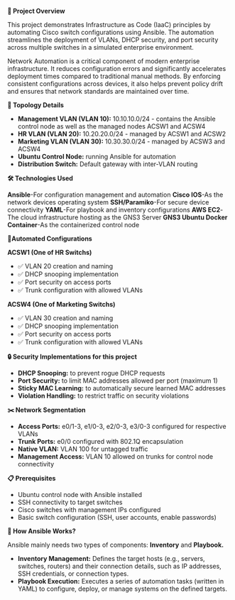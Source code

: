 **📘 Project Overview**

This project demonstrates Infrastructure as Code (IaaC) principles by automating Cisco switch configurations using Ansible. The automation streamlines the deployment of VLANs, DHCP security, and port security across multiple switches in a simulated enterprise environment.

Network Automation is a critical component of modern enterprise infrastructure. It reduces configuration errors and significantly accelerates deployment times compared to traditional manual methods. By enforcing consistent configurations across devices, it also helps prevent policy drift and ensures that network standards are maintained over time.


**🧩 Topology Details**

- **Management VLAN (VLAN 10):** 10.10.10.0/24 - contains the Ansible control node as well as the managed nodes ACSW1 and ACSW4
- **HR VLAN (VLAN 20):** 10.20.20.0/24 - managed by ACSW1 and ACSW2
- **Marketing VLAN (VLAN 30):** 10.30.30.0/24 - managed by ACSW3 and ACSW4
- **Ubuntu Control Node:** running Ansible for automation
- **Distribution Switch:** Default gateway with inter-VLAN routing

**🛠️ Technologies Used**

**Ansible**-For configuration management and automation
**Cisco IOS**-As the network devices operating system
**SSH/Paramiko**-For secure device connectivity
**YAML**-For playbook and inventory configurations
**AWS EC2**-The cloud infrastructure hosting as the GNS3 Server
**GNS3 Ubuntu Docker Container**-As the containerized control node

**🔧Automated Configurations**

**ACSW1 (One of HR Switchs)**
- ✅ VLAN 20 creation and naming
- ✅ DHCP snooping implementation
- ✅ Port security on access ports
- ✅ Trunk configuration with allowed VLANs

**ACSW4 (One of Marketing Switchs)**

- ✅ VLAN 30 creation and naming
- ✅ DHCP snooping implementation
- ✅ Port security on access ports
- ✅ Trunk configuration with allowed VLANs

**🔒 Security Implementations for this project**

- **DHCP Snooping:** to prevent rogue DHCP requests
- **Port Security:** to limit MAC addresses allowed per port (maximum 1)
- **Sticky MAC Learning:** to automatically secure learned MAC addresses
- **Violation Handling:** to restrict traffic on security violations

**✂️ Network Segmentation**

- **Access Ports:** e0/1-3, e1/0-3, e2/0-3, e3/0-3 configured for respective VLANs
- **Trunk Ports:** e0/0 configured with 802.1Q encapsulation
- **Native VLAN:** VLAN 100 for untagged traffic
- **Management Access:** VLAN 10 allowed on trunks for control node connectivity

**📋 Prerequisites**

- Ubuntu control node with Ansible installed
- SSH connectivity to target switches
- Cisco switches with management IPs configured
- Basic switch configuration (SSH, user accounts, enable passwords)

**🤔 How Ansible Works?**

Ansible mainly needs two types of components: **Inventory** and **Playbook.**
- **Inventory Management:** Defines the target hosts (e.g., servers, switches, routers) and their connection details, such as IP addresses, SSH credentials, or connection types.
- **Playbook Execution:** Executes a series of automation tasks (written in YAML) to configure, deploy, or manage systems on the defined targets.
